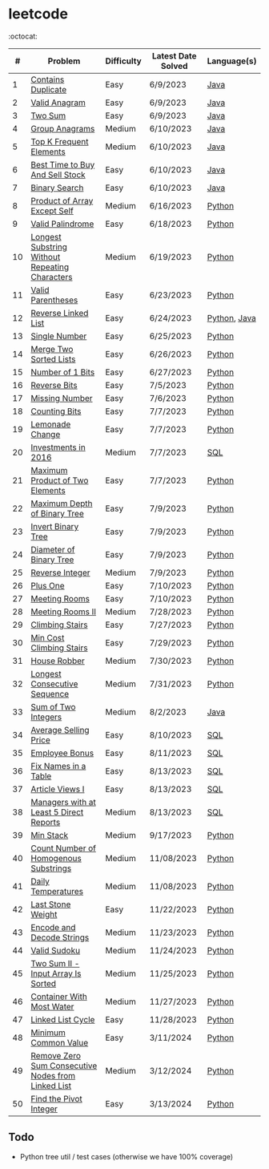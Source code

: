 # leetcode

:octocat:

| #   | Problem                                                                                                                                 | Difficulty | Latest Date Solved | Language(s)                                                                                                                                                                                                                      |
| --- | --------------------------------------------------------------------------------------------------------------------------------------- | ---------- | ------------------ | -------------------------------------------------------------------------------------------------------------------------------------------------------------------------------------------------------------------------------- |
| 1   | [Contains Duplicate](https://leetcode.com/problems/contains-duplicate/)                                                                 | Easy       | 6/9/2023           | [Java](https://github.com/maxdemaio/leetcode/blob/main/java-problems/src/main/java/array/ContainsDuplicate.java)                                                                                                                 |
| 2   | [Valid Anagram](https://leetcode.com/problems/valid-anagram/)                                                                           | Easy       | 6/9/2023           | [Java](https://github.com/maxdemaio/leetcode/blob/main/java-problems/src/main/java/string/ValidAnagram.java)                                                                                                                     |
| 3   | [Two Sum](https://leetcode.com/problems/two-sum/)                                                                                       | Easy       | 6/9/2023           | [Java](https://github.com/maxdemaio/leetcode/blob/main/java-problems/src/main/java/array/TwoSum.java)                                                                                                                            |
| 4   | [Group Anagrams](https://leetcode.com/problems/group-anagrams/)                                                                         | Medium     | 6/10/2023          | [Java](https://github.com/maxdemaio/leetcode/blob/main/java-problems/src/main/java/array/GroupAnagrams.java)                                                                                                                     |
| 5   | [Top K Frequent Elements](https://leetcode.com/problems/top-k-frequent-elements/)                                                       | Medium     | 6/10/2023          | [Java](https://github.com/maxdemaio/leetcode/blob/main/java-problems/src/main/java/array/TopKFrequentElements.java)                                                                                                              |
| 6   | [Best Time to Buy And Sell Stock](https://leetcode.com/problems/best-time-to-buy-and-sell-stock/)                                       | Easy       | 6/10/2023          | [Java](https://github.com/maxdemaio/leetcode/blob/main/java-problems/src/main/java/array/BestTimeToBuyAndSellStock.java)                                                                                                         |
| 7   | [Binary Search](https://leetcode.com/problems/binary-search/)                                                                           | Easy       | 6/10/2023          | [Java](https://github.com/maxdemaio/leetcode/blob/main/java-problems/src/main/java/searchSort/BinarySearch.java)                                                                                                                 |
| 8   | [Product of Array Except Self](https://leetcode.com/problems/product-of-array-except-self/)                                             | Medium     | 6/16/2023          | [Python](https://github.com/maxdemaio/leetcode/blob/main/python_problems/arrays/productnotself.py)                                                                                                                               |
| 9   | [Valid Palindrome](https://leetcode.com/problems/valid-palindrome)                                                                      | Easy       | 6/18/2023          | [Python](https://github.com/maxdemaio/leetcode/blob/main/python_problems/twopointers/validpalindrome.py)                                                                                                                         |
| 10  | [Longest Substring Without Repeating Characters](https://leetcode.com/problems/longest-substring-without-repeating-characters/)         | Medium     | 6/19/2023          | [Python](https://github.com/maxdemaio/leetcode/blob/main/python_problems/slidingwindow/longestsubstringwithoutrepchars.py)                                                                                                       |
| 11  | [Valid Parentheses](https://leetcode.com/problems/valid-parentheses/solutions/)                                                         | Easy       | 6/23/2023          | [Python](https://github.com/maxdemaio/leetcode/blob/main/python_problems/stack/validparen.py)                                                                                                                                    |
| 12  | [Reverse Linked List](https://leetcode.com/problems/reverse-linked-list/)                                                               | Easy       | 6/24/2023          | [Python](https://github.com/maxdemaio/leetcode/blob/main/python_problems/linkedlist/reverselinkedlist.py), [Java](https://github.com/maxdemaio/leetcode/blob/main/java-problems/src/main/java/linkedList/ReverseLinkedList.java) |
| 13  | [Single Number](https://leetcode.com/problems/single-number/)                                                                           | Easy       | 6/25/2023          | [Python](https://github.com/maxdemaio/leetcode/blob/main/python_problems/bitmanipulation/singlenum.py)                                                                                                                           |
| 14  | [Merge Two Sorted Lists](https://leetcode.com/problems/merge-two-sorted-lists/)                                                         | Easy       | 6/26/2023          | [Python](https://github.com/maxdemaio/leetcode/blob/main/python_problems/linkedlist/mergetwosortedlists.py)                                                                                                                      |
| 15  | [Number of 1 Bits](https://leetcode.com/problems/number-of-1-bits/)                                                                     | Easy       | 6/27/2023          | [Python](https://github.com/maxdemaio/leetcode/blob/main/python_problems/bitmanipulation/num1bits.py)                                                                                                                            |
| 16  | [Reverse Bits](https://leetcode.com/problems/reverse-bits/)                                                                             | Easy       | 7/5/2023           | [Python](https://github.com/maxdemaio/leetcode/blob/main/python_problems/bitmanipulation/reversebits.py)                                                                                                                         |
| 17  | [Missing Number](https://leetcode.com/problems/missing-number/)                                                                         | Easy       | 7/6/2023           | [Python](https://github.com/maxdemaio/leetcode/blob/main/python_problems/bitmanipulation/missingnum.py)                                                                                                                          |
| 18  | [Counting Bits](https://leetcode.com/problems/counting-bits/)                                                                           | Easy       | 7/7/2023           | [Python](https://github.com/maxdemaio/leetcode/blob/main/python_problems/bitmanipulation/countingbits.py)                                                                                                                        |
| 19  | [Lemonade Change](https://leetcode.com/problems/lemonade-change/)                                                                       | Easy       | 7/7/2023           | [Python](https://github.com/maxdemaio/leetcode/blob/main/python_problems/arrays/lemonadechange.py)                                                                                                                               |
| 20  | [Investments in 2016](https://leetcode.com/problems/investments-in-2016/)                                                               | Medium     | 7/7/2023           | [SQL](https://github.com/maxdemaio/leetcode/blob/main/sql-problems/investments-in-2016.sql)                                                                                                                                      |
| 21  | [Maximum Product of Two Elements](https://leetcode.com/problems/maximum-product-of-two-elements-in-an-array/)                           | Easy       | 7/7/2023           | [Python](https://github.com/maxdemaio/leetcode/blob/main/python_problems/arrays/maxprod2elements.py)                                                                                                                             |
| 22  | [Maximum Depth of Binary Tree](https://leetcode.com/problems/maximum-depth-of-binary-tree/)                                             | Easy       | 7/9/2023           | [Python](https://github.com/maxdemaio/leetcode/blob/main/python_problems/trees/maxdepthofbinarytree.py)                                                                                                                          |
| 23  | [Invert Binary Tree](https://leetcode.com/problems/invert-binary-tree/)                                                                 | Easy       | 7/9/2023           | [Python](https://github.com/maxdemaio/leetcode/blob/main/python_problems/trees/invertbinarytree.py)                                                                                                                              |
| 24  | [Diameter of Binary Tree](https://leetcode.com/problems/diameter-of-binary-tree/)                                                       | Easy       | 7/9/2023           | [Python](https://github.com/maxdemaio/leetcode/blob/main/python_problems/trees/diameterofbinarytree.py)                                                                                                                          |
| 25  | [Reverse Integer](https://leetcode.com/problems/reverse-integer/)                                                                       | Medium     | 7/9/2023           | [Python](https://github.com/maxdemaio/leetcode/blob/main/python_problems/bitmanipulation/reverseinteger.py)                                                                                                                      |
| 26  | [Plus One](https://leetcode.com/problems/plus-one/)                                                                                     | Easy       | 7/10/2023          | [Python](https://github.com/maxdemaio/leetcode/blob/main/python_problems/math/plusone.py)                                                                                                                                        |
| 27  | [Meeting Rooms](https://leetcode.com/problems/meeting-rooms/)                                                                           | Easy       | 7/10/2023          | [Python](https://github.com/maxdemaio/leetcode/blob/main/python_problems/internals/meetingrooms.py)                                                                                                                              |
| 28  | [Meeting Rooms II ](https://leetcode.com/problems/meeting-rooms-ii/)                                                                    | Medium     | 7/28/2023          | [Python](https://github.com/maxdemaio/leetcode/blob/main/python_problems/internals/meetingrooms2.py)                                                                                                                             |
| 29  | [Climbing Stairs](https://leetcode.com/problems/climbing-stairs/)                                                                       | Easy       | 7/27/2023          | [Python](https://github.com/maxdemaio/leetcode/blob/main/python_problems/dynamicprogramming/stairs.py)                                                                                                                           |
| 30  | [Min Cost Climbing Stairs](https://leetcode.com/problems/min-cost-climbing-stairs/)                                                     | Easy       | 7/29/2023          | [Python](https://github.com/maxdemaio/leetcode/blob/main/python_problems/dynamicprogramming/mincostclimbingstairs.py)                                                                                                            |
| 31  | [House Robber](https://leetcode.com/problems/house-robber/)                                                                             | Medium     | 7/30/2023          | [Python](https://github.com/maxdemaio/leetcode/blob/main/python_problems/dynamicprogramming/houserobber.py)                                                                                                                      |
| 32  | [Longest Consecutive Sequence](https://leetcode.com/problems/longest-consecutive-sequence/)                                             | Medium     | 7/31/2023          | [Python](https://github.com/maxdemaio/leetcode/blob/main/python_problems/arrays/longestconsecutivesequence.py)                                                                                                                   |
| 33  | [Sum of Two Integers](https://leetcode.com/problems/sum-of-two-integers/)                                                               | Medium     | 8/2/2023           | [Java](https://github.com/maxdemaio/leetcode/blob/main/java-problems/src/main/java/bitManipulation/SumOfTwoIntegers.java)                                                                                                        |
| 34  | [Average Selling Price](https://leetcode.com/problems/average-selling-price/)                                                           | Easy       | 8/10/2023          | [SQL](https://github.com/maxdemaio/leetcode/blob/main/sql-problems/average-selling-price.sql)                                                                                                                                    |
| 35  | [Employee Bonus](https://leetcode.com/problems/employee-bonus/)                                                                         | Easy       | 8/11/2023          | [SQL](https://github.com/maxdemaio/leetcode/blob/main/sql-problems/employee-bonus.sql)                                                                                                                                           |
| 36  | [Fix Names in a Table](https://leetcode.com/problems/fix-names-in-a-table/)                                                             | Easy       | 8/13/2023          | [SQL](https://github.com/maxdemaio/leetcode/blob/main/sql-problems/fix-names-in-a-table.sql)                                                                                                                                     |
| 37  | [Article Views I](https://leetcode.com/problems/article-views-i/)                                                                       | Easy       | 8/13/2023          | [SQL](https://github.com/maxdemaio/leetcode/blob/main/sql-problems/article-views-i.sql)                                                                                                                                          |
| 38  | [Managers with at Least 5 Direct Reports](https://leetcode.com/problems/managers-with-at-least-5-direct-reports/)                       | Medium     | 8/13/2023          | [SQL](https://github.com/maxdemaio/leetcode/blob/main/sql-problems/managers-with-at-least-5-direct-reports.sql)                                                                                                                  |
| 39  | [Min Stack](https://leetcode.com/problems/min-stack/)                                                                                   | Medium     | 9/17/2023          | [Python](https://github.com/maxdemaio/leetcode/blob/main/python_problems/stack/minstack.py)                                                                                                                                      |
| 40  | [Count Number of Homogenous Substrings](https://leetcode.com/problems/count-number-of-homogenous-substrings/description/)               | Medium     | 11/08/2023         | [Python](https://github.com/maxdemaio/leetcode/blob/main/python_problems/mmath/count_number_of_homogenous_substrings.py)                                                                                                         |
| 41  | [ Daily Temperatures](https://leetcode.com/problems/daily-temperatures/)                                                                | Medium     | 11/08/2023         | [Python](https://github.com/maxdemaio/leetcode/blob/main/python_problems/stack/dailytemperatures.py)                                                                                                                             |
| 42  | [ Last Stone Weight](https://leetcode.com/problems/last-stone-weight/)                                                                  | Easy       | 11/22/2023         | [Python](https://github.com/maxdemaio/leetcode/blob/main/python_problems/heappqueue/laststoneweight.py)                                                                                                                          |
| 43  | [ Encode and Decode Strings](https://leetcode.com/problems/encode-and-decode-strings/)                                                  | Medium     | 11/23/2023         | [Python](https://github.com/maxdemaio/leetcode/blob/main/python_problems/arrays/encodedecode.py)                                                                                                                                 |
| 44  | [ Valid Sudoku](https://leetcode.com/problems/valid-sudoku)                                                                             | Medium     | 11/24/2023         | [Python](https://github.com/maxdemaio/leetcode/blob/main/python_problems/arrays/validsudoku.py)                                                                                                                                  |
| 45  | [ Two Sum II - Input Array Is Sorted](https://leetcode.com/problems/two-sum-ii-input-array-is-sorted/)                                  | Medium     | 11/25/2023         | [Python](https://github.com/maxdemaio/leetcode/blob/main/python_problems/twopointers/twosumsorted.py)                                                                                                                            |
| 46  | [ Container With Most Water](https://leetcode.com/problems/container-with-most-water/)                                                  | Medium     | 11/27/2023         | [Python](https://github.com/maxdemaio/leetcode/blob/main/python_problems/twopointers/containerofwater.py)                                                                                                                        |
| 47  | [ Linked List Cycle](https://leetcode.com/problems/linked-list-cycle/)                                                                  | Easy       | 11/28/2023         | [Python](https://github.com/maxdemaio/leetcode/blob/main/python_problems/linkedlist/linkedlistcycle.py)                                                                                                                          |
| 48  | [ Minimum Common Value](https://leetcode.com/problems/minimum-common-value)                                                             | Easy       | 3/11/2024          | [Python](https://github.com/maxdemaio/leetcode/blob/main/python_problems/arrays/mincommonvalue.py)                                                                                                                               |
| 49  | [ Remove Zero Sum Consecutive Nodes from Linked List](https://leetcode.com/problems/remove-zero-sum-consecutive-nodes-from-linked-list) | Medium     | 3/12/2024          | [Python](https://github.com/maxdemaio/leetcode/blob/main/python_problems/linkedlist/removezerosumconsecsequences.py)                                                                                                             |
| 50  | [ Find the Pivot Integer](https://leetcode.com/problems/find-the-pivot-integer)                                                         | Easy       | 3/13/2024          | [Python](https://github.com/maxdemaio/leetcode/blob/main/python_problems/arrays/pivotinteger.py)                                                                                                                                 |

## Todo

- Python tree util / test cases (otherwise we have 100% coverage)
